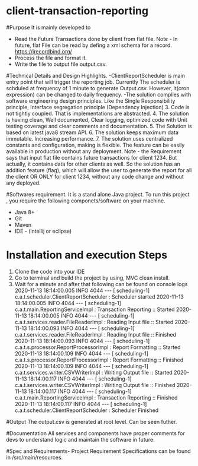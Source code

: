 # client-transaction-reporting
#Purpose
It is mainly developed to
 - Read the Future Transactions done by client from flat file.
    Note - In future, flat File can be read by defing a xml schema for a record. https://jrecordbind.org/
 - Process the file and format it.
 - Write the file to output file output.csv.

#Technical Details and Design Highlights.
    -ClientReportScheduler is main entry point that will trigger the reporting job. Currently The scheduler is schduled at frequency of 1 minute to generate Output.csv. However, it(cron expression) can be changed to daily frequency.
    -The solution complies with software engineering design principles. Like the Single Responsibility principle, Interface segregation principle (Dependency Injection)
    3. Code is not tightly coupled. That is implementations are abstracted.
    4. The solution is having clean, Well documented, Clear logging, optimized code with Unit testing coverage and clear comments and documentation.
    5. The Solution is based on latest java8 stream API.
    6. The solution keeps maximum data immutable. Increasing performance.
    7. The solution uses centralized constants and configuration, making is flexible. The feature can be easily available in production without any deployment.
Note - the Requirement says that input flat file contains future transactions for client 1234. But actually, it contains data for other clients as well.
So the solution has an addition feature (flag), which will allow the user to generate the report for all the client OR ONLY for client 1234, without any code change and without any deployed.

#Softwares requirement.
It is a stand alone Java project. To run this project , you require the following componets/software on your machine.
* Java 8+
* Git
* Maven
* IDE - (intellij or eclipse)

# Installation and execution Steps
1. Clone the code into your IDE
2. Go to terminal and build the project by using, MVC clean install.
3. Wait for a minute and after that following can be found on console logs
  2020-11-13 18:14:00.005  INFO 4044 --- [   scheduling-1] c.a.t.scheduler.ClientReportScheduler    : Scheduler started
2020-11-13 18:14:00.005  INFO 4044 --- [   scheduling-1] c.a.t.main.ReportingServiceImpl          : Transaction Reporting :: Started
2020-11-13 18:14:00.005  INFO 4044 --- [   scheduling-1] c.a.t.services.reader.FileReaderImpl     : Reading Input file :: Started
2020-11-13 18:14:00.093  INFO 4044 --- [   scheduling-1] c.a.t.services.reader.FileReaderImpl     : Reading Input file :: Finished
2020-11-13 18:14:00.093  INFO 4044 --- [   scheduling-1] c.a.t.s.processor.ReportProcessorImpl    : Report Formatting :: Started
2020-11-13 18:14:00.109  INFO 4044 --- [   scheduling-1] c.a.t.s.processor.ReportProcessorImpl    : Report Formatting :: Finished
2020-11-13 18:14:00.109  INFO 4044 --- [   scheduling-1] c.a.t.services.writer.CSVWriterImpl      : Writing Output file :: Started
2020-11-13 18:14:00.117  INFO 4044 --- [   scheduling-1] c.a.t.services.writer.CSVWriterImpl      : Writing Output file :: Finished
2020-11-13 18:14:00.117  INFO 4044 --- [   scheduling-1] c.a.t.main.ReportingServiceImpl          : Transaction Reporting :: Finished
2020-11-13 18:14:00.117  INFO 4044 --- [   scheduling-1] c.a.t.scheduler.ClientReportScheduler    : Scheduler Finished

#Output
The output.csv is generated at root level. Can be seen futher.


#Documentation
All services and components have proper comments for devs to understand logic and maintain the software in future.


#Spec and Requirements-
Project Requirement Specifications can be found in /src/main/resources.

